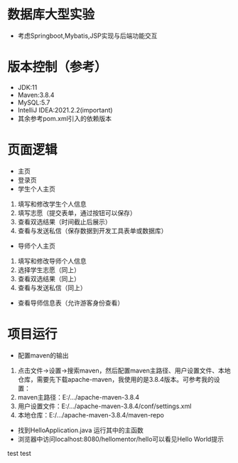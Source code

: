 # 数据库大型实验
 - 考虑Springboot,Mybatis,JSP实现与后端功能交互
# 版本控制（参考）
 - JDK:11
 - Maven:3.8.4
 - MySQL:5.7
 - IntelliJ IDEA:2021.2.2(important)
 - 其余参考pom.xml引入的依赖版本
# 页面逻辑
 - 主页
 - 登录页
 - 学生个人主页
  1. 填写和修改学生个人信息
  2. 填写志愿（提交表单，通过按钮可以保存）
  3. 查看双选结果（时间截止后展示）
  4. 查看与发送私信（保存数据到开发工具表单或数据库）
 - 导师个人主页
  1. 填写和修改导师个人信息 
  2. 选择学生志愿（同上）
  3. 查看双选结果（同上）
  4. 查看与发送私信（同上）
 - 查看导师信息表（允许游客身份查看）
 # 项目运行
  - 配置maven的输出
   1. 点击文件->设置->搜索maven，然后配置maven主路径、用户设置文件、本地仓库，需要先下载apache-maven，我使用的是3.8.4版本。可参考我的设置：
   2. maven主路径：E:/.../apache-maven-3.8.4
   3. 用户设置文件：E:/.../apache-maven-3.8.4/conf/settings.xml
   4. 本地仓库：E:/.../apache-maven-3.8.4/maven-repo
  - 找到HelloApplication.java 运行其中的主函数
  - 浏览器中访问localhost:8080/hellomentor/hello可以看见Hello World提示

test
test